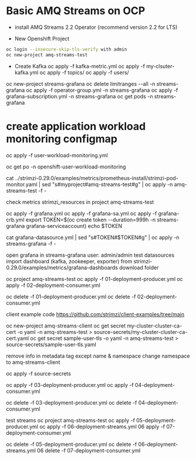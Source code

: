 # Basic AMQ Streams on OCP

- install AMQ Streams 2.2 Operator (recommend version 2.2 for LTS)

- New Openshift Project

```bash
oc login --insecure-skip-tls-verify with admin
oc new-project amq-streams-test
```

- Create Kafka
oc apply -f kafka-metric.yml
oc apply -f my-clsuter-kafka.yml 
oc apply -f topics/
oc apply -f users/

oc new-project streams-grafana
oc delete limitranges --all -n streams-grafana
oc apply -f operator-group.yml -n streams-grafana
oc apply -f grafana-subscription.yml -n streams-grafana
oc get pods -n streams-grafana
# create application workload monitoring configmap
oc apply -f user-workload-monitoring.yml

oc get po -n openshift-user-workload-monitoring

cat ../strimzi-0.29.0/examples/metrics/prometheus-install/strimzi-pod-monitor.yaml | sed "s#myproject#amq-streams-test#g" | oc apply -n amq-streams-test -f -

check metrics strimzi_resources in project amq-streams-test

oc apply -f grafana.yml
oc apply -f grafana-sa.yml
oc apply -f grafana-crb.yml
export TOKEN=$(oc create token --duration=999h -n streams-grafana grafana-serviceaccount)
echo $TOKEN

cat grafana-datasource.yml | sed "s#TOKEN#$TOKEN#g" | oc apply -n streams-grafana -f -

open grafana in streams-grafana
user: admin/admin
test datasources
import dashboard (kafka, zookeeper, exporter) from strimzi-0.29.0/examples/metrics/grafana-dashboards download folder

oc project amq-streams-test
oc apply -f 01-deployment-producer.yml
oc apply -f 02-deployment-consumer.yml

oc delete -f 01-deployment-producer.yml
oc delete -f 02-deployment-consumer.yml

client example code
https://github.com/strimzi/client-examples/tree/main


oc new-project amq-streams-client
oc get secret my-cluster-cluster-ca-cert -o yaml -n amq-streams-test > source-secrets/my-cluster-cluster-ca-cert.yaml
oc get secret sample-user-tls -o yaml -n amq-streams-test > source-secrets/sample-user-tls.yaml

remove info in metadata tag except name & namespace
change namespace to amq-streams-client

oc apply -f source-secrets

oc apply -f 03-deployment-producer.yml
oc apply -f 04-deployment-consumer.yml

oc delete -f 03-deployment-producer.yml
oc delete -f 04-deployment-consumer.yml

test streams
oc project amq-streams-test
oc apply -f 05-deployment-producer.yml
oc apply -f 06-deployment-streams.yml
06 apply -f 07-deployment-consumer.yml

oc delete -f 05-deployment-producer.yml
oc delete -f 06-deployment-streams.yml
06 delete -f 07-deployment-consumer.yml